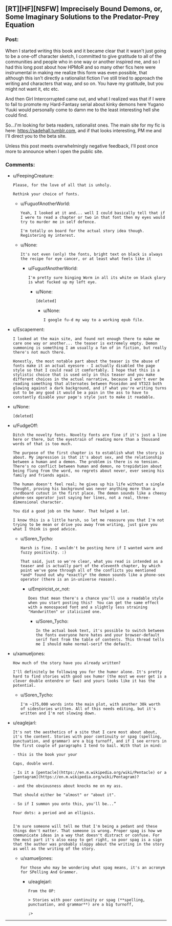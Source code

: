 ## [RT][HF][NSFW] Imprecisely Bound Demons, or, Some Imaginary Solutions to the Predator-Prey Equation

### Post:

When I started writing this book and it became clear that it wasn't just going to be a one-off character sketch, I committed to give gratitude to all of the communities and people who in one way or another inspired me, and so I had this long post about how HPMoR and so many other fics here were instrumental in making me realize this form was even possible, that although this isn't directly a rationalist fiction I've still tried to approach the writing and characters that way, and so on. You have my gratitude, but you might not want it, etc etc.

And then Girl Intercorrupted came out, and what I realized was that if I were to fail to promote my Hard-Fantasy serial about kinky demons here Yugano Yuuki [](#s "over the not-actually-a-sin-of-lust") would personally come to damn me to the least interesting hell she could find.

So...I'm looking for beta readers, rationalist ones. The main site for my fic is here: https://sadehall.tumblr.com, and if that looks interesting, PM me and I'll direct you to the beta site.

Unless this post meets overwhelmingly negative feedback, I'll post once more to announce when I open the public site.

### Comments:

- u/FeepingCreature:
  ```
  Please, for the love of all that is unholy.

  Rethink your choice of fonts.
  ```

  - u/FuguofAnotherWorld:
    ```
    Yeah, I looked at it and... well I could basically tell that if I were to read a chapter or two in that font then my eyes would try to murder me in self defence.

    I'm totally on board for the actual story idea though. Registering my interest.
    ```

  - u/None:
    ```
    It's not even (only) the fonts, bright text on black is always the recipe for eye cancer, or at least what feels like it
    ```

    - u/FuguofAnotherWorld:
      ```
      I'm pretty sure binging Worm in all its white on black glory is what fucked up my left eye.
      ```

      - u/None:
        ```
        [deleted]
        ```

        - u/None:
          ```
          I google fu-d my way to a working epub file.
          ```

- u/Escapement:
  ```
  I looked at the main site, and found not enough there to make me care one way or another... the teaser is extremely empty. Demon summoning is something I am usually a fan of in fiction, but really there's not much there.

  Honestly, the most notable part about the teaser is the abuse of fonts make it an actual eyesore - I actually disabled the page style so that I could read it comfortably. I hope that this is a stylistic choice that is used only in this teaser and you make different choices in the actual narrative, because I won't ever be reading something that alternates between Poseidon and VT323 both glowing against a dark background, and if what you're writing turns out to be any good it would be a pain in the ass to have to constantly disable your page's style just to make it readable.
  ```

- u/None:
  ```
  [deleted]
  ```

- u/FudgeOff:
  ```
  Ditch the novelty fonts. Novelty fonts are fine if it's just a line here or there, but the eyestrain of reading more than a thousand words of that is too much.

  The purpose of the first chapter is to establish what the story is about. My impression is that it's about sex, and the relationship between a human and a demon. The problem is there is no tension. There's no conflict between human and demon, no trepidation about being flung from the word, no regrets about never, ever seeing his family and friends again. 

  The human doesn't feel real; he gives up his life without a single thought, proving his background was never anything more than a cardboard cutout in the first place. The demon sounds like a cheesy phone-sex operator just saying her lines, not a real, three-dimensional character.

  You did a good job on the humor. That helped a lot.

  I know this is a little harsh, so let me reassure you that I'm not trying to be mean or drive you away from writing, just give you what I think is good advice.
  ```

  - u/Soren_Tycho:
    ```
    Harsh is fine. I wouldn't be posting here if I wanted warm and fuzzy positivity. :)

    That said, just so we're clear, what you read is intended as a teaser and is actually part of the eleventh chapter, by which point we've gone through all of the conflicts you mentioned *and* found out why *exactly* the demon sounds like a phone-sex operator (there is an in-universe reason).
    ```

    - u/Empiricist_or_not:
      ```
      Does that mean there's a chance you'll use a readable style when you start posting this?  You can get the same effect with a monospaced font and a slightly less straining "Handwritten" or italicized one.
      ```

      - u/Soren_Tycho:
        ```
        In the actual book text, it's possible to switch between the fonts everyone here hates and your browser-default serif font from the table of contents. This thread tells me I should make normal-serif the default.
        ```

- u/xamueljones:
  ```
  How much of the story have you already written?

  I'll definitely be following you for the humor alone. It's pretty hard to find stories with good sex humor (the most we ever get is a clever double entendre or two) and yours looks like it has the potential.
  ```

  - u/Soren_Tycho:
    ```
    I'm ~175,000 words into the main plot, with another 30k worth of sidestories written. All of this needs editing, but it's written and I'm not slowing down.
    ```

- u/eaglejarl:
  ```
  It's not the aesthetics of a site that I care most about about, it's the content. Stories with poor continuity or spag (spelling, punctuation, and grammar) are a big turnoff, and if I see errors in the first couple of paragraphs I tend to bail. With that in mind:

  - this is the book your your

  Caps, double word. 

  - Is it a [pentacle](https://en.m.wikipedia.org/wiki/Pentacle) or a [pentagram](https://en.m.wikipedia.org/wiki/Pentagram)?

  - and the obviousness about knocks me on my ass.

  That should either be "almost" or "about it".

  - So if I summon you onto this, you'll be...”

  Four dots: a period and an ellipsis. 


  I'm sure someone will tell me that I'm being a pedant and these things don't matter. That someone is wrong. Proper spag is how we communicate ideas in a way that doesn't distract or confuse. For the most part it's also easy to get right, so poor spag is a sign that the author was probably sloppy about the writing in the story as well as the writing of the story.
  ```

  - u/xamueljones:
    ```
    For those who may be wondering what spag means, it's an acronym for SPelling And Grammer.
    ```

    - u/eaglejarl:
      ```
      From the OP:

      > Stories with poor continuity or spag (**spelling, punctuation, and grammar**) are a big turnoff,

      ;>
      ```

---

